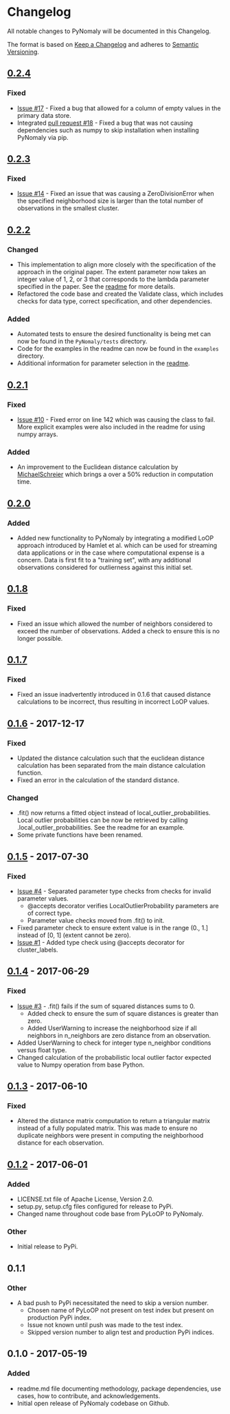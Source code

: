 # Changelog
All notable changes to PyNomaly will be documented in this Changelog.

The format is based on [Keep a Changelog](http://keepachangelog.com/en/1.0.0/) 
and adheres to [Semantic Versioning](http://semver.org/spec/v2.0.0.html).

## [0.2.4](https://github.com/vc1492a/PyNomaly/commit/184e221438da6718ba85bb679027708ab9d3f4fd)
### Fixed
- [Issue #17](https://github.com/vc1492a/PyNomaly/issues/17) - Fixed
a bug that allowed for a column of empty values in the primary data store.
- Integrated [pull request #18](https://github.com/vc1492a/PyNomaly/pull/18) -
Fixed a bug that was not causing dependencies such as numpy to skip
installation when installing PyNomaly via pip.

## [0.2.3](https://github.com/vc1492a/PyNomaly/commit/75803b3ee801191574f4a91ed06b604a4e1b7142)
### Fixed
- [Issue #14](https://github.com/vc1492a/PyNomaly/issues/14) - Fixed an issue
that was causing a ZeroDivisionError when the specified neighborhood size
is larger than the total number of observations in the smallest cluster.

## [0.2.2](https://github.com/vc1492a/PyNomaly/commit/e02c03599fed5dcc0db3dc6de70433e39f466656)

### Changed
- This implementation to align more closely with the specification of the
approach in the original paper. The extent parameter now takes an integer
value of 1, 2, or 3 that corresponds to the lambda parameter specified
in the paper. See the [readme](https://github.com/vc1492a/PyNomaly/blob/master/readme.md) for more details.
- Refactored the code base and created the Validate class, which includes
checks for data type, correct specification, and other dependencies.

### Added
- Automated tests to ensure the desired functionality is being met can now be
found in the `PyNomaly/tests` directory.
- Code for the examples in the readme can now be found in the `examples` directory.
- Additional information for parameter selection in the [readme](https://github.com/vc1492a/PyNomaly/blob/master/readme.md).

## [0.2.1](https://github.com/vc1492a/PyNomaly/commit/bb62253b94b4a3683cf64455905092a6a29a2088)
### Fixed
- [Issue #10](https://github.com/vc1492a/PyNomaly/issues/10) - Fixed error on line
142 which was causing the class to fail. More explicit examples
were also included in the readme for using numpy arrays.

### Added
- An improvement to the Euclidean distance calculation by [MichaelSchreier](https://github.com/MichaelSchreier)
which brings a over a 50% reduction in computation time.

## [0.2.0](https://github.com/vc1492a/PyNomaly/commit/9e1996f08da3d151461adbb2b86c5d9447aaafa4)
### Added
- Added new functionality to PyNomaly by integrating a modified LoOP
approach introduced by Hamlet et al. which can be used for streaming
data applications or in the case where computational expense is a concern.
Data is first fit to a "training set", with any additional observations
considered for outlierness against this initial set.

## [0.1.8](https://github.com/vc1492a/PyNomaly/commit/da203acdb50a013667ba5e57dd2facc7a7e4b8a5)
### Fixed
- Fixed an issue which allowed the number of neighbors considered to exceed the number of observations. Added a check
to ensure this is no longer possible.

## [0.1.7](https://github.com/vc1492a/PyNomaly/commit/8df501ab5c5605873c2812f6d8fe8730e2586975)
### Fixed
- Fixed an issue inadvertently introduced in 0.1.6 that caused distance calculations to be incorrect, 
thus resulting in incorrect LoOP values.  

## [0.1.6](https://github.com/vc1492a/PyNomaly/commit/2526879b1f941c887eeb24a267b5ea010e20d5d7) - 2017-12-17
### Fixed
- Updated the distance calculation such that the euclidean distance calculation has been separated from 
the main distance calculation function.
- Fixed an error in the calculation of the standard distance. 

### Changed
- .fit() now returns a fitted object instead of local_outlier_probabilities. Local outlier probabilities can 
be now be retrieved by calling .local_outlier_probabilities. See the readme for an example. 
- Some private functions have been renamed. 

## [0.1.5](https://github.com/vc1492a/PyNomaly/commit/d203c402dd657e8240365d538c723f831237326e) - 2017-07-30
### Fixed
- [Issue #4](https://github.com/vc1492a/PyNomaly/issues/4) - Separated parameter type checks 
from checks for invalid parameter values.
    - @accepts decorator verifies LocalOutlierProbability parameters are of correct type.
    - Parameter value checks moved from .fit() to init.
- Fixed parameter check to ensure extent value is in the range (0., 1.] instead of [0, 1] (extent cannot be zero). 
- [Issue #1](https://github.com/vc1492a/PyNomaly/issues/1) -  Added type check using @accepts decorator for cluster_labels.    

## [0.1.4](https://github.com/vc1492a/PyNomaly/commit/8f5a640c7b7ecfd824113dbba77fff19cc153424) - 2017-06-29
### Fixed
- [Issue #3](https://github.com/vc1492a/PyNomaly/issues/3) - .fit() fails if the sum of squared distances sums to 0.
    - Added check to ensure the sum of square distances is greater than zero.
    - Added UserWarning to increase the neighborhood size if all neighbors in n_neighbors are 
    zero distance from an observation. 
- Added UserWarning to check for integer type n_neighbor conditions versus float type.
- Changed calculation of the probabilistic local outlier factor expected value to Numpy operation
    from base Python. 

## [0.1.3](https://github.com/vc1492a/PyNomaly/commit/ae4692b6f2d0871130a02b9ee54049321b854524) - 2017-06-10
### Fixed
- Altered the distance matrix computation to return a triangular matrix instead of a 
fully populated matrix. This was made to ensure no duplicate neighbors were present 
in computing the neighborhood distance for each observation. 

## [0.1.2](https://pypi.python.org/pypi?:action=display&name=PyNomaly&version=0.1.2) - 2017-06-01
### Added
- LICENSE.txt file of Apache License, Version 2.0.
- setup.py, setup.cfg files configured for release to PyPi.
- Changed name throughout code base from PyLoOP to PyNomaly.

### Other
- Initial release to PyPi.

## 0.1.1
### Other
- A bad push to PyPi necessitated the need to skip a version number. 
    - Chosen name of PyLoOP not present on test index but present on production PyPi index. 
    - Issue not known until push was made to the test index.
    - Skipped version number to align test and production PyPi indices.

## 0.1.0 - 2017-05-19
### Added
- readme.md file documenting methodology, package dependencies, use cases, 
how to contribute, and acknowledgements.
- Initial open release of PyNomaly codebase on Github. 
